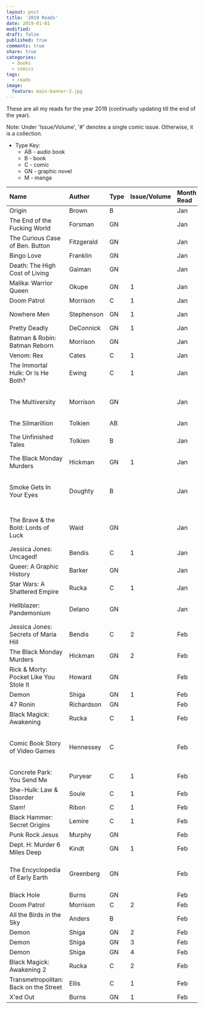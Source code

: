 ```yaml
---
layout: post
title: '2019 Reads'
date: 2019-01-01
modified:
draft: false
published: true
comments: true
share: true
categories:
  - books
  - comics
tags:
  - reads
image:
  feature: main-banner-2.jpg
---
```


These are all my reads for the year 2019 (continually updating till the end of the year).

Note: Under 'Issue/Volume', '#' denotes a single comic issue. Otherwise, it is a collection.

* Type Key:
    * AB - audio book
    * B - book
    * C - comic
    * GN - graphic novel
    * M - manga

| Name                                   | Author     | Type  | Issue/Volume | Month Read   | Notes                                         |
|:---------------------------------------|:-----------|:------|:-------------|:-------------|:----------------------------------------------|
| Origin                                 | Brown      | B     |              | Jan          |                                               |
| The End of the Fucking World           | Forsman    | GN    |              | Jan          |                                               |
| The Curious Case of Ben. Button        | Fitzgerald | GN    |              | Jan          |                                               |
| Bingo Love                             | Franklin   | GN    |              | Jan          |                                               |
| Death: The High Cost of Living         | Gaiman     | GN    |              | Jan          |                                               |
| Malika: Warrior Queen                  | Okupe      | GN    | 1            | Jan          |                                               |
| Doom Patrol                            | Morrison   | C     | 1            | Jan          |                                               |
| Nowhere Men                            | Stephenson | GN    | 1            | Jan          | Skimmed, boring                               |
| Pretty Deadly                          | DeConnick  | GN    | 1            | Jan          |                                               |
| Batman & Robin: Batman Reborn          | Morrison   | GN    |              | Jan          |                                               |
| Venom: Rex                             | Cates      | C     | 1            | Jan          |                                               |
| The Immortal Hulk: Or Is He Both?      | Ewing      | C     | 1            | Jan          |                                               |
| The Multiversity                       | Morrison   | GN    |              | Jan          | Unfinished: read half, mostly boring          |
| The Silmarillion                       | Tolkien    | AB    |              | Jan          | Re-read                                       |
| The Unfinished Tales                   | Tolkien    | B     |              | Jan          | Read selected stories                         |
| The Black Monday Murders               | Hickman    | GN    | 1            | Jan          |                                               |
| Smoke Gets In Your Eyes                | Doughty    | B     |              | Jan          | Unfinished: read half, was good but got bored |
| The Brave & the Bold: Lords of Luck    | Waid       | GN    |              | Jan          | Unfinished: read half, mostly boring          |
| Jessica Jones: Uncaged!                | Bendis     | C     | 1            | Jan          |                                               |
| Queer: A Graphic History               | Barker     | GN    |              | Jan          |                                               |
| Star Wars: A Shattered Empire          | Rucka      | C     | 1            | Jan          |                                               |
| Hellblazer: Pandemonium                | Delano     | GN    |              | Jan          | Unfinished: super boring                      |
| Jessica Jones: Secrets of Maria Hill   | Bendis     | C     | 2            | Feb          |                                               |
| The Black Monday Murders               | Hickman    | GN    | 2            | Feb          |                                               |
| Rick & Morty: Pocket Like You Stole It | Howard     | GN    |              | Feb          |                                               |
| Demon                                  | Shiga      | GN    | 1            | Feb          |                                               |
| 47 Ronin                               | Richardson | GN    |              | Feb          |                                               |
| Black Magick: Awakening                | Rucka      | C     | 1            | Feb          |                                               |
| Comic Book Story of Video Games        | Hennessey  | C     |              | Feb          | Unfinished: very boring, not well written     |
| Concrete Park: You Send Me             | Puryear    | C     | 1            | Feb          |                                               |
| She-Hulk: Law & Disorder               | Soule      | C     | 1            | Feb          |                                               |
| Slam!                                  | Ribon      | C     | 1            | Feb          |                                               |
| Black Hammer: Secret Origins           | Lemire     | C     | 1            | Feb          |                                               |
| Punk Rock Jesus                        | Murphy     | GN    |              | Feb          |                                               |
| Dept. H: Murder 6 Miles Deep           | Kindt      | GN    | 1            | Feb          |                                               |
| The Encyclopedia of Early Earth        | Greenberg  | GN    |              | Feb          | Unfinished: started out okay, got boring      |
| Black Hole                             | Burns      | GN    |              | Feb          |                                               |
| Doom Patrol                            | Morrison   | C     | 2            | Feb          |                                               |
| All the Birds in the Sky               | Anders     | B     |              | Feb          |                                               |
| Demon                                  | Shiga      | GN    | 2            | Feb          |                                               |
| Demon                                  | Shiga      | GN    | 3            | Feb          |                                               |
| Demon                                  | Shiga      | GN    | 4            | Feb          |                                               |
| Black Magick: Awakening 2              | Rucka      | C     | 2            | Feb          |                                               |
| Transmetropolitan: Back on the Street  | Ellis      | C     | 1            | Feb          |                                               |
| X'ed Out                               | Burns      | GN    | 1            | Feb          |                                               |


